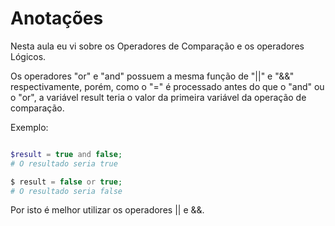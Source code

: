 # Anotações

Nesta aula eu vi sobre os Operadores de Comparação e os operadores Lógicos.

Os operadores "or" e "and" possuem a mesma função de  "||" e "&&" respectivamente, porém, como o "=" é processado antes do que o "and" ou o "or", a variável result teria o valor da primeira variável da operação de comparação.

Exemplo:
```php

$result = true and false;
# O resultado seria true

$ result = false or true;
# O resultado seria false
```

Por isto é melhor utilizar os operadores || e &&.